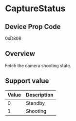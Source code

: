 # CaptureStatus

## Device Prop Code

0xD808

## Overview

Fetch the camera shooting state.

## Support value

| Value | Description |
|:---|:---|
| 0 | Standby |
| 1 | Shooting |
